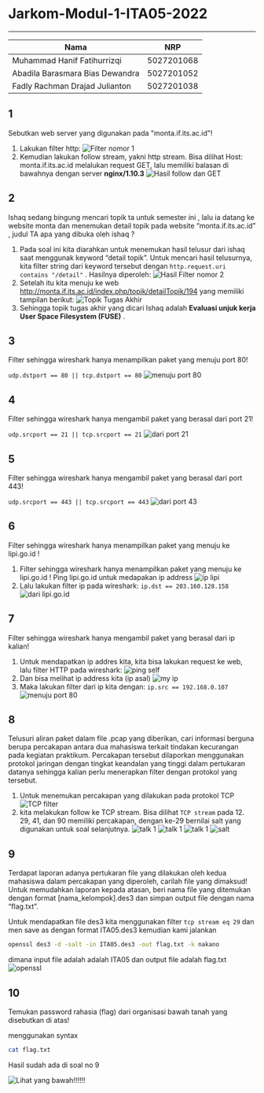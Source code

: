 # Jarkom-Modul-1-ITA05-2022

---

| Nama                            |    NRP     |
| ------------------------------- | :--------: |
| Muhammad Hanif Fatihurrizqi     | 5027201068 |
| Abadila Barasmara Bias Dewandra | 5027201052 |
| Fadly Rachman Drajad Julianton  | 5027201038 |

## 1

Sebutkan web server yang digunakan pada "monta.if.its.ac.id"!

1. Lakukan filter http:
   ![Filter nomor 1](/images/image1.png)
2. Kemudian lakukan follow stream, yakni http stream. Bisa dilihat Host: monta.if.its.ac.id melalukan request GET, lalu memiliki balasan di bawahnya dengan server **nginx/1.10.3**
   ![Hasil follow dan GET](/images/image9.png)

## 2

Ishaq sedang bingung mencari topik ta untuk semester ini , lalu ia datang ke website monta dan menemukan detail topik pada website “monta.if.its.ac.id” , judul TA apa yang dibuka oleh ishaq ?

1. Pada soal ini kita diarahkan untuk menemukan hasil telusur dari ishaq saat menggunak keyword “detail topik”. Untuk mencari hasil telusurnya, kita filter string dari keyword tersebut dengan `http.request.uri contains "/detail"` . Hasilnya diperoleh:
   ![Hasil Filter nomor 2](/images/image18.png)
2. Setelah itu kita menuju ke web http://monta.if.its.ac.id/index.php/topik/detailTopik/194 yang memiliki tampilan berikut:
   ![Topik Tugas Akhir](/images/image13.png)
3. Sehingga topik tugas akhir yang dicari Ishaq adalah **Evaluasi unjuk kerja User Space Filesystem (FUSE)** .

## 3

Filter sehingga wireshark hanya menampilkan paket yang menuju port 80!

`udp.dstport == 80 || tcp.dstport == 80`
![menuju port 80](/images/image16.png)

## 4

Filter sehingga wireshark hanya mengambil paket yang berasal dari port 21!

`udp.srcport == 21 || tcp.srcport == 21`
![dari port 21](/images/image4.png)

## 5

Filter sehingga wireshark hanya mengambil paket yang berasal dari port 443!

`udp.srcport == 443 || tcp.srcport == 443`
![dari port 43](/images/image11.png)

## 6

Filter sehingga wireshark hanya menampilkan paket yang menuju ke lipi.go.id !

1. Filter sehingga wireshark hanya menampilkan paket yang menuju ke lipi.go.id !
   Ping lipi.go.id untuk medapakan ip address
   ![ip lipi](/images/image6.png)
2. Lalu lakukan filter ip pada wireshark:
   `ip.dst == 203.160.128.158`
   ![dari lipi.go.id](/images/image2.png)

## 7

Filter sehingga wireshark hanya mengambil paket yang berasal dari ip kalian!

1. Untuk mendapatkan ip addres kita, kita bisa lakukan request ke web, lalu filter HTTP pada wireshark:
   ![ping self](/images/image8.png)
2. Dan bisa melihat ip address kita (ip asal)
   ![my ip](/images/image3.png)
3. Maka lakukan filter dari ip kita dengan:
   `ip.src == 192.168.0.107`
   ![menuju port 80](/images/image17.png)

## 8

Telusuri aliran paket dalam file .pcap yang diberikan, cari informasi berguna berupa percakapan antara dua mahasiswa terkait tindakan kecurangan pada kegiatan praktikum. Percakapan tersebut dilaporkan menggunakan protokol jaringan dengan tingkat keandalan yang tinggi dalam pertukaran datanya sehingga kalian perlu menerapkan filter dengan protokol yang tersebut.

1. Untuk menemukan percakapan yang dilakukan pada protokol TCP
   ![TCP filter](/images/image7.png)
2. kita melakukan follow ke TCP stream. Bisa dilihat `TCP stream` pada 12. 29, 41, dan 90 memiliki percakapan, dengan ke-29 bernilai salt yang digunakan untuk soal selanjutnya.
   ![talk 1](/images/image15.png)
   ![talk 1](/images/image12.png)
   ![talk 1](/images/image14.png)
   ![salt](/images/image10.png)

## 9

Terdapat laporan adanya pertukaran file yang dilakukan oleh kedua mahasiswa dalam percakapan yang diperoleh, carilah file yang dimaksud! Untuk memudahkan laporan kepada atasan, beri nama file yang ditemukan dengan format [nama_kelompok].des3 dan simpan output file dengan nama “flag.txt”.

Untuk mendapatkan file des3 kita menggunakan filter `tcp stream eq 29` dan men save as
dengan format ITA05.des3 kemudian kami jalankan

```bash
openssl des3 -d -salt -in ITA05.des3 -out flag.txt -k nakano
```

dimana input file adalah adalah ITA05 dan output file adalah flag.txt
![openssl](/images/image5.jpg)

## 10

Temukan password rahasia (flag) dari organisasi bawah tanah yang disebutkan di atas!

menggunakan syntax

```bash
cat flag.txt
```

Hasil sudah ada di soal no 9

![Lihat yang bawah!!!!!!](/images/image5.jpg "Lihat yang bawah!")

